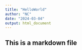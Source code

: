 ```yaml
---
title: "HelloWorld"
author: "NC"
date: "2024-03-04"
output: html_document
---
```


## This is a markdown file
